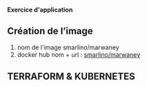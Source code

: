 #### Exercice d'application

## Création de l’image
 
 1. nom de l'image smarlino/marwaney
 2. docker hub nom + url : [smarlino/marwaney](https://hub.docker.com/r/smarlino/marwaney)

## TERRAFORM  & KUBERNETES

